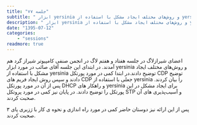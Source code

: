 ```yaml
---
title: "جلسه ۷۷"
subtitle: " ابزار yersinia و روش‌های مختلف ایجاد مشکل با استفاده از yersinia "
description: " ابزار yersinia و روش‌های مختلف ایجاد مشکل با استفاده از yersinia "
date: "1395-07-12"
categories:
    - "sessions"
readmore: true
---
```

اعضای شیرازلاگ در جلسه هفتاد و هفتم لاگ در انجمن صنفی کامپیوتر شیراز گرد هم آمدند. در ابتدای این جلسه آقای صائب در مورد ابزار yersinia و روش‌های مختلف ایجاد مشکل با استفاده از yersinia توضیح دادند.در ابتدا کمی در مورد پورتکل CDP توضیح دادند و سپس روش ایجاد فریم های CDP جعلی با استفاده از yersinia را بیان کردند. پس از آن در مورد پورتکل DHCP و راهکار های yersinia برای ایجاد مشکل در این پورتکل را توضیح دادند. در پایان نیز کمی در مورد پروتکل STP و آسیب‌پذیری های آن صحبت کردند.

پس از این ارائه نیز دوستان حاضر کمی در مورد راه اندازی و نحوه ی کار با رَزبری پای ۳ صحبت کردند.

